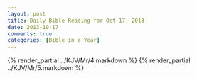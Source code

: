 ```yaml
---
layout: post
title: Daily Bible Reading for Oct 17, 2013
date: 2013-10-17
comments: true
categories: [Bible in a Year]
---
```

{% render_partial ../KJV/Mr/4.markdown %}
{% render_partial ../KJV/Mr/5.markdown %}
